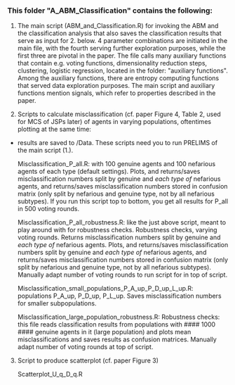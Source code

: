 ### This folder "A_ABM_Classification" contains the following:

1. The main script (ABM_and_Classification.R) for invoking the ABM and the classification analysis that also saves the classification results that serve as input for 2. below. 4 parameter combinations are initiated in the main file, with the fourth serving further exploration purposes, while the first three are pivotal in the paper. The file calls many auxiliary functions that contain e.g. voting functions, dimensionality reduction steps, clustering, logistic regression, located in the folder: "auxiliary functions". Among the auxiliary functions, there are entropy computing functions that served data exploration purposes. The main script and auxiliary functions mention signals, which refer to properties described in the paper.



2. Scripts to calculate misclassification (cf. paper Figure 4, Table 2, used for MCS of JSPs later) of agents in varying populations, oftentimes plotting at the same time:
- results are saved to /Data. These scripts need you to run PRELIMS of the main script (1.). 

	Misclassification_P_all.R: with 100 genuine agents and 100 nefarious agents of each type 	(default settings). Plots, and returns/saves misclassification numbers split by genuine and *each type 	of* nefarious agents, and returns/saves misclassification numbers stored in confusion matrix (only split by nefarious and genuine type, not by all nefarious subtypes). If you run this script top to bottom, you get all results for P_all in 500 voting rounds. 

	Misclassification_P_all_robustness.R: like the just above script, meant to play around with for robustness checks. Robustness checks, varying voting rounds. Returns misclassification numbers split by genuine and *each type of* nefarious agents. Plots, and returns/saves misclassification numbers split by genuine and *each type of* nefarious agents, and returns/saves misclassification numbers stored in confusion matrix (only split by nefarious and genuine type, not by all nefarious subtypes). Manually adapt number of voting rounds to run script for in top of script. 

	Misclassification_small_populations_P_A_up_P_D_up_L_up.R: populations P_A_up, P_D_up, P_L_up. Saves misclassification numbers for smaller subpopulations. 


	Misclassification_large_population_robustness.R: Robustness checks: this file reads classification results from populations with #### 1000 #### genuine agents in it (large population) and plots mean misclassifications and saves results as confusion matrices. Manually adapt number of voting rounds at top of script. 



	

3. Script to produce scatterplot (cf. paper Figure 3)

	Scatterplot_U_q_D_q.R
